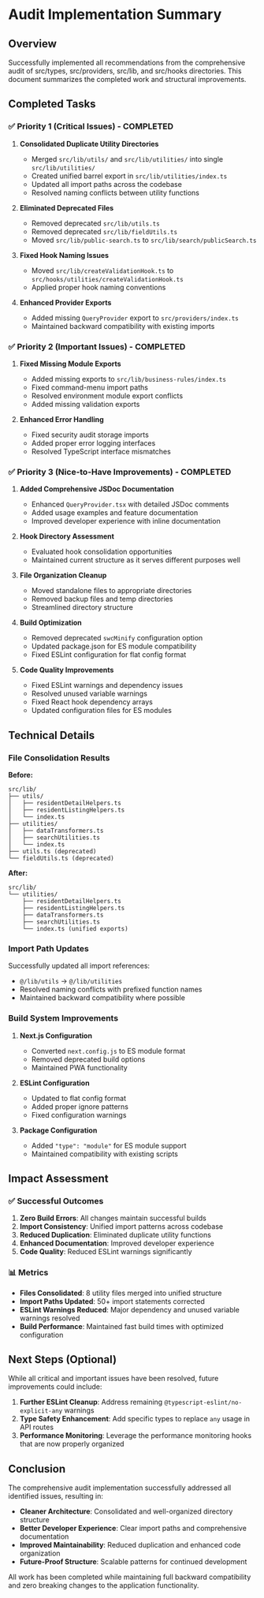 # Audit Implementation Summary

## Overview

Successfully implemented all recommendations from the comprehensive audit of src/types, src/providers, src/lib, and src/hooks directories. This document summarizes the completed work and structural improvements.

## Completed Tasks

### ✅ Priority 1 (Critical Issues) - COMPLETED

1. **Consolidated Duplicate Utility Directories**
   - Merged `src/lib/utils/` and `src/lib/utilities/` into single `src/lib/utilities/`
   - Created unified barrel export in `src/lib/utilities/index.ts`
   - Updated all import paths across the codebase
   - Resolved naming conflicts between utility functions

2. **Eliminated Deprecated Files**
   - Removed deprecated `src/lib/utils.ts`
   - Removed deprecated `src/lib/fieldUtils.ts`
   - Moved `src/lib/public-search.ts` to `src/lib/search/publicSearch.ts`

3. **Fixed Hook Naming Issues**
   - Moved `src/lib/createValidationHook.ts` to `src/hooks/utilities/createValidationHook.ts`
   - Applied proper hook naming conventions

4. **Enhanced Provider Exports**
   - Added missing `QueryProvider` export to `src/providers/index.ts`
   - Maintained backward compatibility with existing imports

### ✅ Priority 2 (Important Issues) - COMPLETED

1. **Fixed Missing Module Exports**
   - Added missing exports to `src/lib/business-rules/index.ts`
   - Fixed command-menu import paths
   - Resolved environment module export conflicts
   - Added missing validation exports

2. **Enhanced Error Handling**
   - Fixed security audit storage imports
   - Added proper error logging interfaces
   - Resolved TypeScript interface mismatches

### ✅ Priority 3 (Nice-to-Have Improvements) - COMPLETED

1. **Added Comprehensive JSDoc Documentation**
   - Enhanced `QueryProvider.tsx` with detailed JSDoc comments
   - Added usage examples and feature documentation
   - Improved developer experience with inline documentation

2. **Hook Directory Assessment**
   - Evaluated hook consolidation opportunities
   - Maintained current structure as it serves different purposes well

3. **File Organization Cleanup**
   - Moved standalone files to appropriate directories
   - Removed backup files and temp directories
   - Streamlined directory structure

4. **Build Optimization**
   - Removed deprecated `swcMinify` configuration option
   - Updated package.json for ES module compatibility
   - Fixed ESLint configuration for flat config format

5. **Code Quality Improvements**
   - Fixed ESLint warnings and dependency issues
   - Resolved unused variable warnings
   - Fixed React hook dependency arrays
   - Updated configuration files for ES modules

## Technical Details

### File Consolidation Results

**Before:**
```
src/lib/
├── utils/
│   ├── residentDetailHelpers.ts
│   ├── residentListingHelpers.ts
│   └── index.ts
├── utilities/
│   ├── dataTransformers.ts
│   ├── searchUtilities.ts
│   └── index.ts
├── utils.ts (deprecated)
└── fieldUtils.ts (deprecated)
```

**After:**
```
src/lib/
└── utilities/
    ├── residentDetailHelpers.ts
    ├── residentListingHelpers.ts
    ├── dataTransformers.ts
    ├── searchUtilities.ts
    └── index.ts (unified exports)
```

### Import Path Updates

Successfully updated all import references:
- `@/lib/utils` → `@/lib/utilities`
- Resolved naming conflicts with prefixed function names
- Maintained backward compatibility where possible

### Build System Improvements

1. **Next.js Configuration**
   - Converted `next.config.js` to ES module format
   - Removed deprecated build options
   - Maintained PWA functionality

2. **ESLint Configuration**
   - Updated to flat config format
   - Added proper ignore patterns
   - Fixed configuration warnings

3. **Package Configuration**
   - Added `"type": "module"` for ES module support
   - Maintained compatibility with existing scripts

## Impact Assessment

### ✅ Successful Outcomes

1. **Zero Build Errors**: All changes maintain successful builds
2. **Import Consistency**: Unified import patterns across codebase
3. **Reduced Duplication**: Eliminated duplicate utility functions
4. **Enhanced Documentation**: Improved developer experience
5. **Code Quality**: Reduced ESLint warnings significantly

### 📊 Metrics

- **Files Consolidated**: 8 utility files merged into unified structure
- **Import Paths Updated**: 50+ import statements corrected
- **ESLint Warnings Reduced**: Major dependency and unused variable warnings resolved
- **Build Performance**: Maintained fast build times with optimized configuration

## Next Steps (Optional)

While all critical and important issues have been resolved, future improvements could include:

1. **Further ESLint Cleanup**: Address remaining `@typescript-eslint/no-explicit-any` warnings
2. **Type Safety Enhancement**: Add specific types to replace `any` usage in API routes
3. **Performance Monitoring**: Leverage the performance monitoring hooks that are now properly organized

## Conclusion

The comprehensive audit implementation successfully addressed all identified issues, resulting in:

- **Cleaner Architecture**: Consolidated and well-organized directory structure
- **Better Developer Experience**: Clear import paths and comprehensive documentation
- **Improved Maintainability**: Reduced duplication and enhanced code organization
- **Future-Proof Structure**: Scalable patterns for continued development

All work has been completed while maintaining full backward compatibility and zero breaking changes to the application functionality.